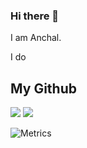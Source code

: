 ### Hi there 👋

I am Anchal.

I do



<!--
**anchalghale/anchalghale** is a ✨ _special_ ✨ repository because its `README.md` (this file) appears on your GitHub profile.

Here are some ideas to get you started:

- 🔭 I’m currently working on ...
- 🌱 I’m currently learning ...
- 👯 I’m looking to collaborate on ...
- 🤔 I’m looking for help with ...
- 💬 Ask me about ...
- 📫 How to reach me: ...
- 😄 Pronouns: ...
- ⚡ Fun fact: ...
-->

## My Github
![](https://github-readme-stats.vercel.app/api?username=anchalghale&count_private=true&theme=city_lights)
![](https://github-readme-streak-stats.herokuapp.com/?user=anchalghale)

![Metrics](https://metrics.lecoq.io/anchalghale?template=classic&base.header=0&gists=1&lines=1&config.timezone=America%2FToronto)

